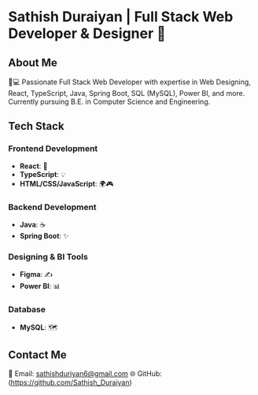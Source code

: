 # Sathish Duraiyan | Full Stack Web Developer & Designer 🚀

## **About Me**
👨💻  Passionate Full Stack Web Developer with expertise in Web Designing, React, TypeScript, Java, Spring Boot, SQL (MySQL), Power BI, and more.
Currently pursuing B.E. in Computer Science and Engineering.

## **Tech Stack**

### **Frontend Development**
- **React**: 🚀
- **TypeScript**: 💡
- **HTML/CSS/JavaScript**: 🌍🎮

### **Backend Development**
- **Java**: ☕
- **Spring Boot**: ✨

### **Designing & BI Tools**
- **Figma**: ✍️
- **Power BI**: 📊

### **Database**
- **MySQL**: 🗺️


## **Contact Me**
📧  Email: sathishduriyan6@gmail.com
🌐  GitHub: (https://github.com/Sathish_Duraiyan)
